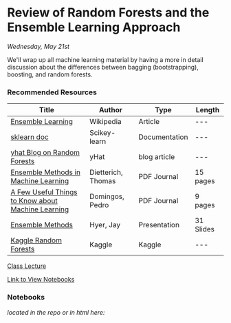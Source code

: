 Review of Random Forests and the Ensemble Learning Approach
======================================
_Wednesday, May 21st_

We'll wrap up all machine learning material by having a more in detail discussion about the differences between bagging (bootstrapping), boosting, and random forests.

### Recommended Resources
| Title | Author | Type | Length |
| ----- | ----- | ---- | ----- |
|[Ensemble Learning](http://en.wikipedia.org/wiki/Ensemble_learning) | Wikipedia | Article | --- |
|[sklearn doc](http://scikit-learn.org/stable/modules/ensemble.html) | Scikey-learn | Documentation | --- |
|[yhat Blog on Random Forests](http://blog.yhathq.com/posts/random-forests-in-python.html) | yHat | blog article | --- |
|[Ensemble Methods in Machine Learning](http://www.cs.iastate.edu/~jtian/cs573/Papers/Dietterich-ensemble-00.pdf)| Dietterich, Thomas | PDF Journal | 15 pages |
| [A Few Useful Things to Know about Machine Learning](http://homes.cs.washington.edu/~pedrod/papers/cacm12.pdf) | Domingos, Pedro | PDF Journal | 9 pages |
| [Ensemble Methods](http://adataheadsdiary.files.wordpress.com/2013/12/dsdc-ensemble-learing.pdf) | Hyer, Jay | Presentation | 31 Slides |
| [Kaggle Random Forests](http://www.kaggle.com/c/titanic-gettingStarted/details/getting-started-with-random-forests) | Kaggle | Kaggle | --- |

[Class Lecture](https://github.com/datadave/GADS9-NYC-Spring2014-Lectures/blob/master/lessons/lesson14_ensembles/lesson14_ensembles.pdf?raw=true)

[Link to View Notebooks]()

### Notebooks
_located in the repo or in html here:_
